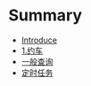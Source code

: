 # Summary

* [Introduce](introduce.md)
* [1.约车](yue_che.md)
* [一般查询](yi_ban_cha_xun.md)
* [定时任务](ding_shi_ren_wu.md)

